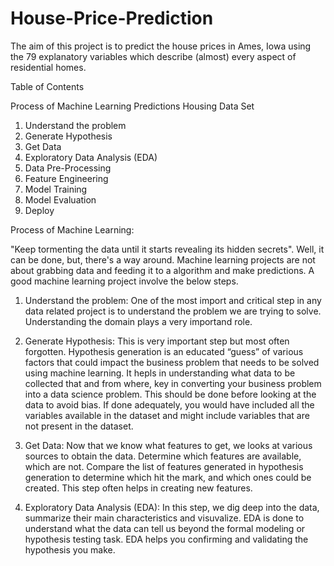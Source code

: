 # House-Price-Prediction

The aim of this project is to predict the house prices in Ames, Iowa using the 79 explanatory variables which describe (almost) every aspect of residential homes.

Table of Contents

Process of Machine Learning Predictions
Housing Data Set
1) Understand the problem
2) Generate Hypothesis 
3) Get Data
4) Exploratory Data Analysis (EDA)
5) Data Pre-Processing
6) Feature Engineering 
7) Model Training 
8) Model Evaluation
9) Deploy

Process of Machine Learning: 

"Keep tormenting the data until it starts revealing its hidden secrets". Well, it can be done, but, there's a way around. Machine learning projects are not about grabbing data and feeding it to a algorithm and make predictions. A good machine learning project involve the below steps.

1) Understand the problem: One of the most import and critical step in any data related project is to understand the problem we are trying to solve. Understanding the domain plays a very importand role. 

2) Generate Hypothesis: This is very important step but most often forgotten. Hypothesis generation is an educated “guess” of various factors that could impact the business problem that needs to be solved using machine learning. It hepls in understanding what data to be collected that and from where, key in converting your business problem into a data science problem. This should be done before looking at the data to avoid bias. If done adequately, you would have included all the variables available in the dataset and might include variables that are not present in the dataset.

3) Get Data: Now that we know what features to get, we looks at various sources to obtain the data. Determine which features are available, which are not. Compare the list of features generated in hypothesis generation to determine which hit the mark, and which ones could be created. This step often helps in creating new features.

4) Exploratory Data Analysis (EDA): In this step, we dig deep into the data, summarize their main characteristics and visuvalize. EDA is done to understand what the data can tell us beyond the formal modeling or hypothesis testing task. EDA helps you confirming and validating the hypothesis you make.
